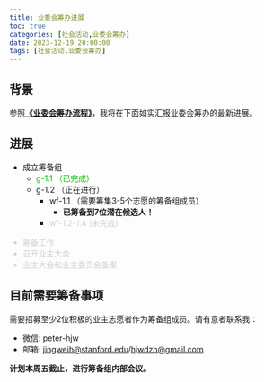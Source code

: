 ```yaml
---
title: 业委会筹办进展
toc: true
categories: [社会活动,业委会筹办]
date: 2023-12-19 20:00:00
tags: [社会活动,业委会筹办]
---
```


## 背景

参照[**《业委会筹办流程》**](/2023/12/19/社会活动/业委会筹办/流程/)，我将在下面如实汇报业委会筹办的最新进展。

## 进展
- 成立筹备组
	- <font color=#00bb00>g-1.1 （已完成）</font>
	- g-1.2 （正在进行）
		- wf-1.1 （需要筹集3-5个志愿的筹备组成员）
			- **已筹备到7位潜在候选人！**
		- <font color=#d0d0d0> wf-1.2-1.4 (未完成) </font>

<font color=#d0d0d0>

- 筹备工作
- 召开业主大会
- 业主大会和业主委员会备案

</font>

## 目前需要筹备事项

需要招募至少2位积极的业主志愿者作为筹备组成员。请有意者联系我：
- 微信: peter-hjw
- 邮箱: jingweih@stanford.edu/hjwdzh@gmail.com

**计划本周五截止，进行筹备组内部会议。**